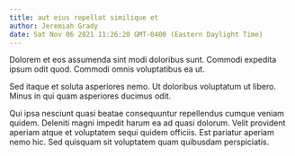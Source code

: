 ```yaml
---
title: aut eius repellat similique et
author: Jeremiah Grady
date: Sat Nov 06 2021 11:26:20 GMT-0400 (Eastern Daylight Time)
---
```

Dolorem et eos assumenda sint modi doloribus sunt. Commodi expedita ipsum odit quod. Commodi omnis voluptatibus ea ut.

 Sed itaque et soluta asperiores nemo. Ut doloribus voluptatum ut libero. Minus in qui quam asperiores ducimus odit.

 Qui ipsa nesciunt quasi beatae consequuntur repellendus cumque veniam quidem. Deleniti magni impedit harum ea ad quasi dolorum. Velit provident aperiam atque et voluptatem sequi quidem officiis. Est pariatur aperiam nemo hic. Sed quisquam sit voluptatem quam quibusdam perspiciatis.